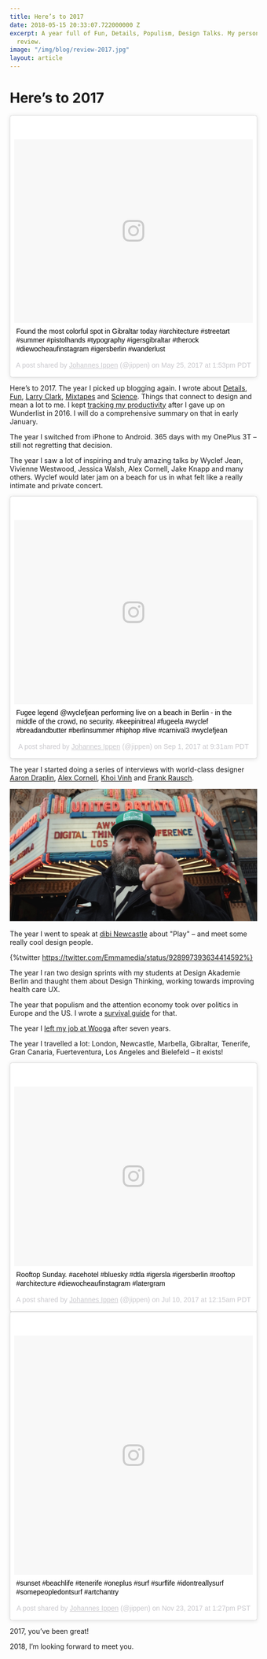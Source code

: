 ```yaml
---
title: Here’s to 2017
date: 2018-05-15 20:33:07.722000000 Z
excerpt: A year full of Fun, Details, Populism, Design Talks. My personal year in
  review.
image: "/img/blog/review-2017.jpg"
layout: article
---
```


<h1>Here’s to 2017</h1>

<blockquote class="instagram-media" data-instgrm-captioned data-instgrm-permalink="https://www.instagram.com/p/BUh4nq3jkMj/" data-instgrm-version="8" style=" background:#FFF; border:0; border-radius:3px; box-shadow:0 0 1px 0 rgba(0,0,0,0.5),0 1px 10px 0 rgba(0,0,0,0.15); margin: 1px; max-width:658px; padding:0; width:99.375%; width:-webkit-calc(100% - 2px); width:calc(100% - 2px);"><div style="padding:8px;"> <div style=" background:#F8F8F8; line-height:0; margin-top:40px; padding:38.333333333333336% 0; text-align:center; width:100%;"> <div style=" background:url(data:image/png;base64,iVBORw0KGgoAAAANSUhEUgAAACwAAAAsCAMAAAApWqozAAAABGdBTUEAALGPC/xhBQAAAAFzUkdCAK7OHOkAAAAMUExURczMzPf399fX1+bm5mzY9AMAAADiSURBVDjLvZXbEsMgCES5/P8/t9FuRVCRmU73JWlzosgSIIZURCjo/ad+EQJJB4Hv8BFt+IDpQoCx1wjOSBFhh2XssxEIYn3ulI/6MNReE07UIWJEv8UEOWDS88LY97kqyTliJKKtuYBbruAyVh5wOHiXmpi5we58Ek028czwyuQdLKPG1Bkb4NnM+VeAnfHqn1k4+GPT6uGQcvu2h2OVuIf/gWUFyy8OWEpdyZSa3aVCqpVoVvzZZ2VTnn2wU8qzVjDDetO90GSy9mVLqtgYSy231MxrY6I2gGqjrTY0L8fxCxfCBbhWrsYYAAAAAElFTkSuQmCC); display:block; height:44px; margin:0 auto -44px; position:relative; top:-22px; width:44px;"></div></div> <p style=" margin:8px 0 0 0; padding:0 4px;"> <a href="https://www.instagram.com/p/BUh4nq3jkMj/" style=" color:#000; font-family:Arial,sans-serif; font-size:14px; font-style:normal; font-weight:normal; line-height:17px; text-decoration:none; word-wrap:break-word;" target="_blank">Found the most colorful spot in Gibraltar today #architecture #streetart #summer #pistolhands #typography #igersgibraltar #therock #diewocheaufinstagram #igersberlin #wanderlust</a></p> <p style=" color:#c9c8cd; font-family:Arial,sans-serif; font-size:14px; line-height:17px; margin-bottom:0; margin-top:8px; overflow:hidden; padding:8px 0 7px; text-align:center; text-overflow:ellipsis; white-space:nowrap;">A post shared by <a href="https://www.instagram.com/jippen/" style=" color:#c9c8cd; font-family:Arial,sans-serif; font-size:14px; font-style:normal; font-weight:normal; line-height:17px;" target="_blank"> Johannes Ippen</a> (@jippen) on <time style=" font-family:Arial,sans-serif; font-size:14px; line-height:17px;" datetime="2017-05-25T20:53:49+00:00">May 25, 2017 at 1:53pm PDT</time></p></div></blockquote> <script async defer src="//platform.instagram.com/en_US/embeds.js"></script>

Here’s to 2017. The year I picked up blogging again. I wrote about [Details](http://johannesippen.com/2017/details/), [Fun](http://johannesippen.com/2017/fun/), [Larry Clark](http://johannesippen.com/2017/larry-clark/), [Mixtapes](http://johannesippen.com/2017/playlist/) and [Science](http://johannesippen.com/2017/science/). Things that connect to design and mean a lot to me. I kept [tracking my productivity](http://johannesippen.com/2017/productivity/) after I gave up on Wunderlist in 2016. I will do a comprehensive summary on that in early January.

The year I switched from iPhone to Android. 365 days with my OnePlus 3T – still not regretting that decision.

The year I saw a lot of inspiring and truly amazing talks by Wyclef Jean, Vivienne Westwood, Jessica Walsh, Alex Cornell, Jake Knapp and many others. Wyclef would later jam on a beach for us in what felt like a really intimate and private concert.

<blockquote class="instagram-media" data-instgrm-captioned data-instgrm-permalink="https://www.instagram.com/p/BYgVRW0hlgp/" data-instgrm-version="8" style=" background:#FFF; border:0; border-radius:3px; box-shadow:0 0 1px 0 rgba(0,0,0,0.5),0 1px 10px 0 rgba(0,0,0,0.15); margin: 1px; max-width:658px; padding:0; width:99.375%; width:-webkit-calc(100% - 2px); width:calc(100% - 2px);"><div style="padding:8px;"> <div style=" background:#F8F8F8; line-height:0; margin-top:40px; padding:38.56481481481481% 0; text-align:center; width:100%;"> <div style=" background:url(data:image/png;base64,iVBORw0KGgoAAAANSUhEUgAAACwAAAAsCAMAAAApWqozAAAABGdBTUEAALGPC/xhBQAAAAFzUkdCAK7OHOkAAAAMUExURczMzPf399fX1+bm5mzY9AMAAADiSURBVDjLvZXbEsMgCES5/P8/t9FuRVCRmU73JWlzosgSIIZURCjo/ad+EQJJB4Hv8BFt+IDpQoCx1wjOSBFhh2XssxEIYn3ulI/6MNReE07UIWJEv8UEOWDS88LY97kqyTliJKKtuYBbruAyVh5wOHiXmpi5we58Ek028czwyuQdLKPG1Bkb4NnM+VeAnfHqn1k4+GPT6uGQcvu2h2OVuIf/gWUFyy8OWEpdyZSa3aVCqpVoVvzZZ2VTnn2wU8qzVjDDetO90GSy9mVLqtgYSy231MxrY6I2gGqjrTY0L8fxCxfCBbhWrsYYAAAAAElFTkSuQmCC); display:block; height:44px; margin:0 auto -44px; position:relative; top:-22px; width:44px;"></div></div> <p style=" margin:8px 0 0 0; padding:0 4px;"> <a href="https://www.instagram.com/p/BYgVRW0hlgp/" style=" color:#000; font-family:Arial,sans-serif; font-size:14px; font-style:normal; font-weight:normal; line-height:17px; text-decoration:none; word-wrap:break-word;" target="_blank">Fugee legend @wyclefjean performing live on a beach in Berlin - in the middle of the crowd, no security. #keepinitreal #fugeela #wyclef #breadandbutter #berlinsummer #hiphop #live #carnival3 #wyclefjean</a></p> <p style=" color:#c9c8cd; font-family:Arial,sans-serif; font-size:14px; line-height:17px; margin-bottom:0; margin-top:8px; overflow:hidden; padding:8px 0 7px; text-align:center; text-overflow:ellipsis; white-space:nowrap;">A post shared by <a href="https://www.instagram.com/jippen/" style=" color:#c9c8cd; font-family:Arial,sans-serif; font-size:14px; font-style:normal; font-weight:normal; line-height:17px;" target="_blank"> Johannes Ippen</a> (@jippen) on <time style=" font-family:Arial,sans-serif; font-size:14px; line-height:17px;" datetime="2017-09-01T16:31:16+00:00">Sep 1, 2017 at 9:31am PDT</time></p></div></blockquote> <script async defer src="//platform.instagram.com/en_US/embeds.js"></script>

The year I started doing a series of interviews with world-class designer [Aaron Draplin](http://johannesippen.com/2017/aaron-draplin/), [Alex Cornell](http://johannesippen.com/2017/alex-cornell/), [Khoi Vinh](http://johannesippen.com/2017/khoi-vinh/) and [Frank Rausch](http://johannesippen.com/2017/frank-rausch/).

<img src="/img/blog/aaron-draplin-cover.jpg">

The year I went to speak at [dibi Newcastle](https://dibiconference.com/) about "Play" – and meet some really cool design people.

{%twitter https://twitter.com/Emmamedia/status/928997393634414592%}

The year I ran two design sprints with my students at Design Akademie Berlin and thaught them about Design Thinking, working towards improving health care UX.

The year that populism and the attention economy took over politics in Europe and the US. I wrote a [survival guide](http://johannesippen.com/2017/attention-survival/) for that.

The year I [left my job at Wooga](http://johannesippen.com/whats-next/) after seven years.

The year I travelled a lot: London, Newcastle, Marbella, Gibraltar, Tenerife, Gran Canaria, Fuerteventura, Los Angeles and Bielefeld – it exists!

<blockquote class="instagram-media" data-instgrm-captioned data-instgrm-permalink="https://www.instagram.com/p/BWW3gYBBoEA/" data-instgrm-version="8" style=" background:#FFF; border:0; border-radius:3px; box-shadow:0 0 1px 0 rgba(0,0,0,0.5),0 1px 10px 0 rgba(0,0,0,0.15); margin: 1px; max-width:658px; padding:0; width:99.375%; width:-webkit-calc(100% - 2px); width:calc(100% - 2px);"><div style="padding:8px;"> <div style=" background:#F8F8F8; line-height:0; margin-top:40px; padding:37.5% 0; text-align:center; width:100%;"> <div style=" background:url(data:image/png;base64,iVBORw0KGgoAAAANSUhEUgAAACwAAAAsCAMAAAApWqozAAAABGdBTUEAALGPC/xhBQAAAAFzUkdCAK7OHOkAAAAMUExURczMzPf399fX1+bm5mzY9AMAAADiSURBVDjLvZXbEsMgCES5/P8/t9FuRVCRmU73JWlzosgSIIZURCjo/ad+EQJJB4Hv8BFt+IDpQoCx1wjOSBFhh2XssxEIYn3ulI/6MNReE07UIWJEv8UEOWDS88LY97kqyTliJKKtuYBbruAyVh5wOHiXmpi5we58Ek028czwyuQdLKPG1Bkb4NnM+VeAnfHqn1k4+GPT6uGQcvu2h2OVuIf/gWUFyy8OWEpdyZSa3aVCqpVoVvzZZ2VTnn2wU8qzVjDDetO90GSy9mVLqtgYSy231MxrY6I2gGqjrTY0L8fxCxfCBbhWrsYYAAAAAElFTkSuQmCC); display:block; height:44px; margin:0 auto -44px; position:relative; top:-22px; width:44px;"></div></div> <p style=" margin:8px 0 0 0; padding:0 4px;"> <a href="https://www.instagram.com/p/BWW3gYBBoEA/" style=" color:#000; font-family:Arial,sans-serif; font-size:14px; font-style:normal; font-weight:normal; line-height:17px; text-decoration:none; word-wrap:break-word;" target="_blank">Rooftop Sunday. #acehotel #bluesky #dtla #igersla #igersberlin #rooftop #architecture #diewocheaufinstagram #latergram</a></p> <p style=" color:#c9c8cd; font-family:Arial,sans-serif; font-size:14px; line-height:17px; margin-bottom:0; margin-top:8px; overflow:hidden; padding:8px 0 7px; text-align:center; text-overflow:ellipsis; white-space:nowrap;">A post shared by <a href="https://www.instagram.com/jippen/" style=" color:#c9c8cd; font-family:Arial,sans-serif; font-size:14px; font-style:normal; font-weight:normal; line-height:17px;" target="_blank"> Johannes Ippen</a> (@jippen) on <time style=" font-family:Arial,sans-serif; font-size:14px; line-height:17px;" datetime="2017-07-10T07:15:14+00:00">Jul 10, 2017 at 12:15am PDT</time></p></div></blockquote> <script async defer src="//platform.instagram.com/en_US/embeds.js"></script>

<blockquote class="instagram-media" data-instgrm-captioned data-instgrm-permalink="https://www.instagram.com/p/Bb2lKX2B0yg/" data-instgrm-version="8" style=" background:#FFF; border:0; border-radius:3px; box-shadow:0 0 1px 0 rgba(0,0,0,0.5),0 1px 10px 0 rgba(0,0,0,0.15); margin: 1px; max-width:658px; padding:0; width:99.375%; width:-webkit-calc(100% - 2px); width:calc(100% - 2px);"><div style="padding:8px;"> <div style=" background:#F8F8F8; line-height:0; margin-top:40px; padding:50.0% 0; text-align:center; width:100%;"> <div style=" background:url(data:image/png;base64,iVBORw0KGgoAAAANSUhEUgAAACwAAAAsCAMAAAApWqozAAAABGdBTUEAALGPC/xhBQAAAAFzUkdCAK7OHOkAAAAMUExURczMzPf399fX1+bm5mzY9AMAAADiSURBVDjLvZXbEsMgCES5/P8/t9FuRVCRmU73JWlzosgSIIZURCjo/ad+EQJJB4Hv8BFt+IDpQoCx1wjOSBFhh2XssxEIYn3ulI/6MNReE07UIWJEv8UEOWDS88LY97kqyTliJKKtuYBbruAyVh5wOHiXmpi5we58Ek028czwyuQdLKPG1Bkb4NnM+VeAnfHqn1k4+GPT6uGQcvu2h2OVuIf/gWUFyy8OWEpdyZSa3aVCqpVoVvzZZ2VTnn2wU8qzVjDDetO90GSy9mVLqtgYSy231MxrY6I2gGqjrTY0L8fxCxfCBbhWrsYYAAAAAElFTkSuQmCC); display:block; height:44px; margin:0 auto -44px; position:relative; top:-22px; width:44px;"></div></div> <p style=" margin:8px 0 0 0; padding:0 4px;"> <a href="https://www.instagram.com/p/Bb2lKX2B0yg/" style=" color:#000; font-family:Arial,sans-serif; font-size:14px; font-style:normal; font-weight:normal; line-height:17px; text-decoration:none; word-wrap:break-word;" target="_blank">#sunset #beachlife #tenerife #oneplus #surf #surflife #idontreallysurf #somepeopledontsurf #artchantry</a></p> <p style=" color:#c9c8cd; font-family:Arial,sans-serif; font-size:14px; line-height:17px; margin-bottom:0; margin-top:8px; overflow:hidden; padding:8px 0 7px; text-align:center; text-overflow:ellipsis; white-space:nowrap;">A post shared by <a href="https://www.instagram.com/jippen/" style=" color:#c9c8cd; font-family:Arial,sans-serif; font-size:14px; font-style:normal; font-weight:normal; line-height:17px;" target="_blank"> Johannes Ippen</a> (@jippen) on <time style=" font-family:Arial,sans-serif; font-size:14px; line-height:17px;" datetime="2017-11-23T21:27:36+00:00">Nov 23, 2017 at 1:27pm PST</time></p></div></blockquote> <script async defer src="//platform.instagram.com/en_US/embeds.js"></script>

2017, you’ve been great!

2018, I’m looking forward to meet you.